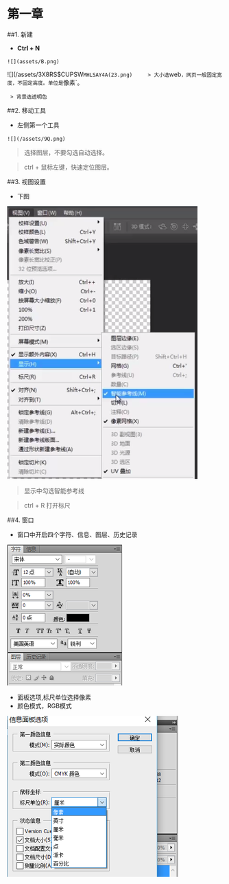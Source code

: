 




















# 第一章
##1. 新建
   - **Ctrl + N**   
   
    ![](assets/B.png)
![](/assets/3X8RS$CUPSW`MHLSAY4A(23.png)     > 大小选`web`，网页一般固定宽度，不固定高度。单位是`像素`。   
     
     > 背景选透明色
     
##2. 移动工具
   - 左侧第一个工具
   
    ![](/assets/9Q.png)    
   >选择图层，不要勾选自动选择。
   
   > ctrl + 鼠标左键，快速定位图层。

##3. 视图设置  
  - 下图
  
  ![](/assets/WC.png)
 > 显示中勾选智能参考线
 
 > ctrl + R 打开标尺
 
##4. 窗口
  - 窗口中开启四个字符、信息、图层、历史记录
  
  ![](/assets/HW3.png)
  - 面板选项,标尺单位选择像素
  - 颜色模式，RGB模式
  
  ![](/assets/2017-01-09_113132.png)
  
  
  
  
  
  
  
  
  
  
  
  
  
  
  
  
  
  
  
  
  
  
  
  
  
  
  
  
  
  
  
  
  
  
  
  
  
  
